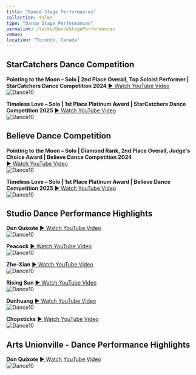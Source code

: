 ```yaml
---
title: "Dance Stage Performances"
collection: talks
type: "Dance Stage Performances"
permalink: /talks/DanceStagePerformances
venue: 
location: "Toronto, Canada"
---
```

## StarCatchers Dance Competition
**Pointing to the Moon – Solo | 2nd Place Overall, Top Soloist Performer | StarCatchers Dance Competition 2024**
<a href="https://youtu.be/Js13cJFnUC0" target="_blank" rel="noopener">▶️ Watch YouTube Video</a>
<br>![Dance10](https://www.tiffu.ca/images/dancepointingtothemoons1.PNG)




**Timeless Love – Solo | 1st Place Platinum Award | StarCatchers Dance Competition 2025**
<a href="https://youtu.be/isbpR2lO6R4" target="_blank" rel="noopener">▶️ Watch YouTube Video</a>
<br>![Dance10](https://www.tiffu.ca/images/dancetimelessloveb1.JPG)




## Believe Dance Competition
**Pointing to the Moon – Solo | Diamond Rank, 2nd Place Overall, Judge's Choice Award | Believe Dance Competition 2024**  
<a href="https://youtu.be/TU-TBDMrv5Q" target="_blank" rel="noopener">▶️ Watch YouTube Video</a>
<br>![Dance10](https://www.tiffu.ca/images/dancepointingtothemoonbh19.jpg)




**Timeless Love – Solo | 1st Place Platinum Award | Believe Dance Competition 2025**
<a href="https://youtu.be/z81euMPFEm4 " target="_blank" rel="noopener">▶️ Watch YouTube Video</a>
<br>![Dance10](https://www.tiffu.ca/images/dancetimelesslovewb.PNG)



## Studio Dance Performance Highlights
**Don Quixote**
<a href="https://youtu.be/TQqILM71ags" target="_blank" rel="noopener">▶️ Watch YouTube Video</a>
<br>![Dance10](https://www.tiffu.ca/images/danceballet2.JPEG)



**Peacock**
<a href="https://youtu.be/_IjY1q_Lz6U" target="_blank" rel="noopener">▶️ Watch YouTube Video</a>
<br>![Dance10](https://www.tiffu.ca/images/dancepeacock1.JPG)



**Zhe-Xian**
<a href="https://youtu.be/xomFrrJE3mM" target="_blank" rel="noopener">▶️ Watch YouTube Video</a>
<br>![Dance10](https://www.tiffu.ca/images/dancezhexian.JPG)



**Rising Sun**
<a href="https://youtu.be/hlKLWcKPEaQ" target="_blank" rel="noopener">▶️ Watch YouTube Video</a>
<br>![Dance10](https://www.tiffu.ca/images/dancerisingsun.JPG)



**Dunhuang**
<a href="https://youtu.be/G4A7tslE6JM" target="_blank" rel="noopener">▶️ Watch YouTube Video</a>
<br>![Dance10](https://www.tiffu.ca/images/dancedunhuang.JPG)



**Chopsticks**
<a href="https://youtu.be/eq4gmod2Sis" target="_blank" rel="noopener">▶️ Watch YouTube Video</a>
<br>![Dance10](https://www.tiffu.ca/images/dancechopsticks.jpg)



## Arts Unionville - Dance Performance Highlights
**Don Quixote**
<a href="https://youtu.be/TQqILM71ags" target="_blank" rel="noopener">▶️ Watch YouTube Video</a>
<br>![Dance10](https://www.tiffu.ca/images/danceballet2.JPEG)






